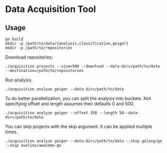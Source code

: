 # Data Acquisition Tool

## Usage

```shell script
go build
mkdir -p /path/to/data/{analysis,classification,geiger}
mkdir -p /path/to/repositories
```

Download repositories:

```shell script
./acquisition projects --size=500 --download --data-dir=/path/to/data --destination=/path/to/repositories
```

Run analysis.

```shell script
./acquisition analyze geiger --data-dir=/path/to/data
```

To do better parallelization, you can split the analysis into buckets. Not specifying offset and length assumes their
defaults 0 and 500.

```shell script
./acquisition analyze geiger --offset 350 --length 50--data-dir=/path/to/data
```

You can skip projects with the skip argument. It can be applied multiple times.

```shell script
./acquisition analyze geiger --data-dir=/path/to/data --skip golang/go --skip avelino/awesome-go
```

